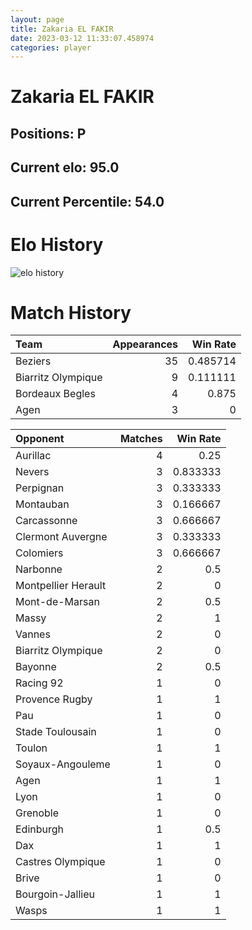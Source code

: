 ```yaml
---  
layout: page  
title: Zakaria EL FAKIR  
date: 2023-03-12 11:33:07.458974  
categories: player  
---
```

# Zakaria EL FAKIR

## Positions: P

## Current elo: 95.0

## Current Percentile: 54.0

# Elo History


![elo history](history_ZakariaELFAKIR.png)
# Match History


| Team               |   Appearances |   Win Rate |
|:-------------------|--------------:|-----------:|
| Beziers            |            35 |   0.485714 |
| Biarritz Olympique |             9 |   0.111111 |
| Bordeaux Begles    |             4 |   0.875    |
| Agen               |             3 |   0        |

| Opponent            |   Matches |   Win Rate |
|:--------------------|----------:|-----------:|
| Aurillac            |         4 |   0.25     |
| Nevers              |         3 |   0.833333 |
| Perpignan           |         3 |   0.333333 |
| Montauban           |         3 |   0.166667 |
| Carcassonne         |         3 |   0.666667 |
| Clermont Auvergne   |         3 |   0.333333 |
| Colomiers           |         3 |   0.666667 |
| Narbonne            |         2 |   0.5      |
| Montpellier Herault |         2 |   0        |
| Mont-de-Marsan      |         2 |   0.5      |
| Massy               |         2 |   1        |
| Vannes              |         2 |   0        |
| Biarritz Olympique  |         2 |   0        |
| Bayonne             |         2 |   0.5      |
| Racing 92           |         1 |   0        |
| Provence Rugby      |         1 |   1        |
| Pau                 |         1 |   0        |
| Stade Toulousain    |         1 |   0        |
| Toulon              |         1 |   1        |
| Soyaux-Angouleme    |         1 |   0        |
| Agen                |         1 |   1        |
| Lyon                |         1 |   0        |
| Grenoble            |         1 |   0        |
| Edinburgh           |         1 |   0.5      |
| Dax                 |         1 |   1        |
| Castres Olympique   |         1 |   0        |
| Brive               |         1 |   0        |
| Bourgoin-Jallieu    |         1 |   1        |
| Wasps               |         1 |   1        |